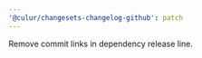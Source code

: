 ```yaml
---
'@culur/changesets-changelog-github': patch
---
```


Remove commit links in dependency release line.
